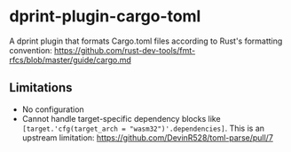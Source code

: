 # dprint-plugin-cargo-toml

A dprint plugin that formats Cargo.toml files according to Rust's formatting convention: https://github.com/rust-dev-tools/fmt-rfcs/blob/master/guide/cargo.md

## Limitations

- No configuration
- Cannot handle target-specific dependency blocks like `[target.'cfg(target_arch = "wasm32")'.dependencies]`.
  This is an upstream limitation: https://github.com/DevinR528/toml-parse/pull/7
